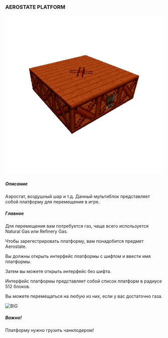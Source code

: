 ### AEROSTATE PLATFORM

![LOGO](media/gregtech/AEROSTATE.png)

##### Описание

Аэростат, воздушный шар и т.д. Данный мультиблок представляет собой платформу для перемещения в игре.

##### Главное

Для перемещения вам потребуется газ, чаще всего используется Natural Gas или Refinery Gas.

Чтобы зарегестрировать платформу, вам понадобится предмет Aerostate.


Вы должны открыть интерфейс платформы с шифтом и ввести имя платформы.

Затем вы можете открыть интерфейс без шифта.


Интерфейс платформы представляет собой список платформ в радиусе 512 блоков.


Вы можете перемещаться на любую из них, если у вас достаточно газа.

![BIG](https://i.imgur.com/b5WZVIJ.gif)

##### Важно!

Платформу нужно грузить чанклодером!
